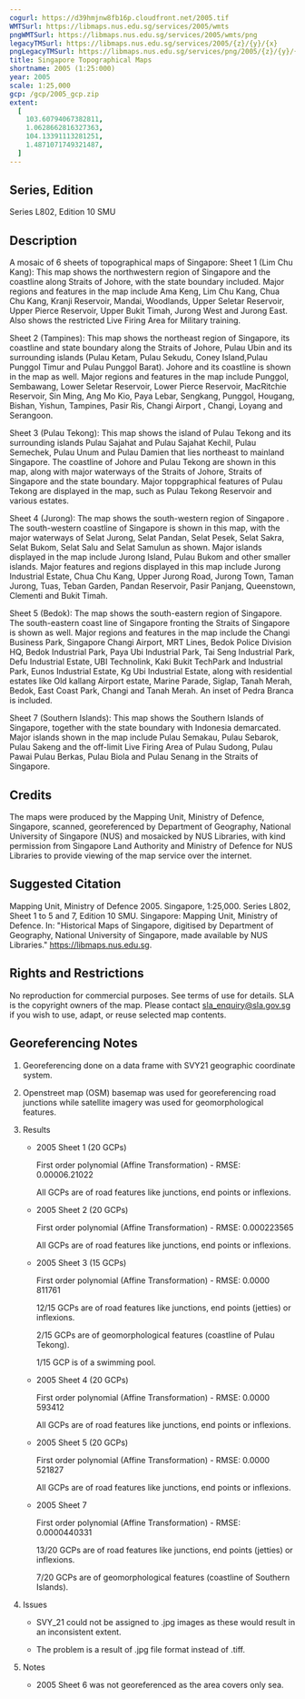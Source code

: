 ```yaml
---
cogurl: https://d39hmjnw8fb16p.cloudfront.net/2005.tif
WMTSurl: https://libmaps.nus.edu.sg/services/2005/wmts
pngWMTSurl: https://libmaps.nus.edu.sg/services/2005/wmts/png
legacyTMSurl: https://libmaps.nus.edu.sg/services/2005/{z}/{y}/{x}
pngLegacyTMSurl: https://libmaps.nus.edu.sg/services/png/2005/{z}/{y}/{x}
title: Singapore Topographical Maps
shortname: 2005 (1:25:000)
year: 2005
scale: 1:25,000
gcp: /gcp/2005_gcp.zip
extent:
  [
    103.60794067382811,
    1.0628662816327363,
    104.13391113281251,
    1.4871071749321487,
  ]
---
```


## Series, Edition

Series L802, Edition 10 SMU

## Description

A mosaic of 6 sheets of topographical maps of Singapore: Sheet 1 (Lim Chu Kang): This map shows the northwestern region of Singapore and the coastline along Straits of Johore, with the state boundary included. Major regions and features in the map include Ama Keng, Lim Chu Kang, Chua Chu Kang, Kranji Reservoir, Mandai, Woodlands, Upper Seletar Reservoir, Upper Pierce Reservoir, Upper Bukit Timah, Jurong West and Jurong East. Also shows the restricted Live Firing Area for Military training.

Sheet 2 (Tampines): This map shows the northeast region of Singapore, its coastline and state boundary along the Straits of Johore, Pulau Ubin and its surrounding islands (Pulau Ketam, Pulau Sekudu, Coney Island,Pulau Punggol Timur and Pulau Punggol Barat). Johore and its coastline is shown in the map as well. Major regions and features in the map include Punggol, Sembawang, Lower Seletar Reservoir, Lower Pierce Reservoir, MacRitchie Reservoir, Sin Ming, Ang Mo Kio, Paya Lebar, Sengkang, Punggol, Hougang, Bishan, Yishun, Tampines, Pasir Ris, Changi Airport , Changi, Loyang and Serangoon.

Sheet 3 (Pulau Tekong): This map shows the island of Pulau Tekong and its surrounding islands Pulau Sajahat and Pulau Sajahat Kechil, Pulau Semechek, Pulau Unum and Pulau Damien that lies northeast to mainland Singapore. The coastline of Johore and Pulau Tekong are shown in this map, along with major waterways of the Straits of Johore, Straits of Singapore and the state boundary. Major toppgraphical features of Pulau Tekong are displayed in the map, such as Pulau Tekong Reservoir and various estates.

Sheet 4 (Jurong): The map shows the south-western region of Singapore . The south-western coastline of Singapore is shown in this map, with the major waterways of Selat Jurong, Selat Pandan, Selat Pesek, Selat Sakra, Selat Bukom, Selat Salu and Selat Samulun as shown. Major islands displayed in the map include Jurong Island, Pulau Bukom and other smaller islands. Major features and regions displayed in this map include Jurong Industrial Estate, Chua Chu Kang, Upper Jurong Road, Jurong Town, Taman Jurong, Tuas, Teban Garden, Pandan Reservoir, Pasir Panjang, Queenstown, Clementi and Bukit Timah.

Sheet 5 (Bedok): The map shows the south-eastern region of Singapore. The south-eastern coast line of Singapore fronting the Straits of Singapore is shown as well. Major regions and features in the map include the Changi Business Park, Singapore Changi Airport, MRT Lines, Bedok Police Division HQ, Bedok Industrial Park, Paya Ubi Industrial Park, Tai Seng Industrial Park, Defu Industrial Estate, UBI Technolink, Kaki Bukit TechPark and Industrial Park, Eunos Industrial Estate, Kg Ubi Industrial Estate, along with residential estates like Old kallang Airport estate, Marine Parade, Siglap, Tanah Merah, Bedok, East Coast Park, Changi and Tanah Merah. An inset of Pedra Branca is included.

Sheet 7 (Southern Islands): This map shows the Southern Islands of Singapore, together with the state boundary with Indonesia demarcated. Major islands shown in the map include Pulau Semakau, Pulau Sebarok, Pulau Sakeng and the off-limit Live Firing Area of Pulau Sudong, Pulau Pawai Pulau Berkas, Pulau Biola and Pulau Senang in the Straits of Singapore.

## Credits

The maps were produced by the Mapping Unit, Ministry of Defence, Singapore, scanned, georeferenced by Department of Geography, National University of Singapore (NUS) and mosaicked by NUS Libraries, with kind permission from Singapore Land Authority and Ministry of Defence for NUS Libraries to provide viewing of the map service over the internet.

## Suggested Citation

Mapping Unit, Ministry of Defence 2005. Singapore, 1:25,000. Series L802, Sheet 1 to 5 and 7, Edition 10 SMU. Singapore: Mapping Unit, Ministry of Defence. In: "Historical Maps of Singapore, digitised by Department of Geography, National University of Singapore, made available by NUS Libraries." https://libmaps.nus.edu.sg.

## Rights and Restrictions

No reproduction for commercial purposes. See terms of use for details. SLA is the copyright owners of the map. Please contact sla_enquiry@sla.gov.sg if you wish to use, adapt, or reuse selected map contents.

## Georeferencing Notes

1. Georeferencing done on a data frame with SVY21 geographic coordinate system.

2. Openstreet map (OSM) basemap was used for georeferencing road junctions while satellite imagery was used for geomorphological features.

3. Results

   - 2005 Sheet 1 (20 GCPs)

     First order polynomial (Affine Transformation) - RMSE: 0.00006.21022

     All GCPs are of road features like junctions, end points or inflexions.

   - 2005 Sheet 2 (20 GCPs)

     First order polynomial (Affine Transformation) - RMSE: 0.000223565

     All GCPs are of road features like junctions, end points or inflexions.

   - 2005 Sheet 3 (15 GCPs)

     First order polynomial (Affine Transformation) - RMSE: 0.0000 811761

     12/15 GCPs are of road features like junctions, end points (jetties) or inflexions.

     2/15 GCPs are of geomorphological features (coastline of Pulau Tekong).

     1/15 GCP is of a swimming pool.

   - 2005 Sheet 4 (20 GCPs)

     First order polynomial (Affine Transformation) - RMSE: 0.0000 593412

     All GCPs are of road features like junctions, end points or inflexions.

   - 2005 Sheet 5 (20 GCPs)

     First order polynomial (Affine Transformation) - RMSE: 0.0000 521827

     All GCPs are of road features like junctions, end points or inflexions.

   - 2005 Sheet 7

     First order polynomial (Affine Transformation) - RMSE: 0.0000440331

     13/20 GCPs are of road features like junctions, end points (jetties) or inflexions.

     7/20 GCPs are of geomorphological features (coastline of Southern Islands).

4. Issues

   - SVY_21 could not be assigned to .jpg images as these would result in an inconsistent extent.

   - The problem is a result of .jpg file format instead of .tiff.

5. Notes

   - 2005 Sheet 6 was not georeferenced as the area covers only sea.
